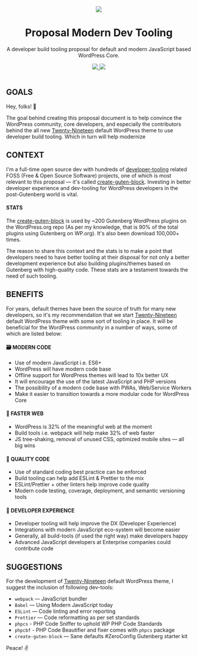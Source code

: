 <p align="center">
  <br>
    <img src="https://on.ahmda.ws/88c124/c"/>
</p>

<h1 align="center">Proposal Modern Dev Tooling</h1>

<p align="center">
  A developer build tooling proposal for default and modern JavaScript based WordPress Core.
</p>

<p align="center">
  <a title="MIT License" href="LICENSE">
    <img src="https://img.shields.io/badge/%E2%86%92-AHMAD%20AWAIS-gray.svg?colorA=2D2A56&colorB=4D2AFF&style=flat">
  </a>
  <a title="Follow on Twitter" href="https://twitter.com/MrAhmadAwais">
    <img src="https://img.shields.io/twitter/follow/MrAhmadAwais.svg?style=social&label=Follow">
  </a>
  <br>
  <br>
</p>

## GOALS

Hey, folks! 🙌

The goal behind creating this proposal document is to help convince the WordPress community, core developers, and especially the contributors behind the all new [Twenty-Nineteen](https://github.com/WordPress/twentynineteen/) default WordPress theme to use developer build tooling. Which in turn will help modernize

## CONTEXT

I'm a full-time open source dev with hundreds of [developer-tooling](https://github.com/AhmadAwais) related FOSS (Free & Open Source Software) projects, one of which is most relevant to this proposal — it's called [create-guten-block](https://github.com/ahmadawais/create-guten-block). Investing in better developer experience and dev-tooling for WordPress developers in the post-Gutenberg world is vital.

#### STATS

The [create-guten-block](https://github.com/ahmadawais/create-guten-block) is used by ~200 Gutenberg WordPress plugins on the WordPress.org repo (As per my knowledge, that is 90% of the total plugins using Gutenberg on WP.org). It's also been download 100,000+ times.

The reason to share this context and the stats is to make a point that developers need to have better tooling at their disposal for not only a better development experience but also building plugins/themes based on Gutenberg with high-quality code. These stats are a testament towards the need of such tooling.

## BENEFITS

For years, default themes have been the source of truth for many new developers, so it's my recommendation that we start [Twenty-Nineteen](https://github.com/WordPress/twentynineteen/) default WordPress theme with some sort of tooling in place. It will be beneficial for the WordPress community in a number of ways, some of which are listed below:

#### 🗃️ **MODERN CODE**

- Use of modern JavaScript i.e. ES6+
- WordPress will have modern code base
- Offline support for WordPress themes will lead to 10x better UX
- It will encourage the use of the latest JavaScript and PHP versions
- The possibility of a modern code base with PWAs, Web/Service Workers
- Make it easier to transition towards a more modular code for WordPress Core

#### 🏇 **FASTER WEB**

- WordPress is 32% of the meaningful web at the moment
- Build tools i.e. webpack will help make 32% of web faster
- JS tree-shaking, removal of unused CSS, optimized mobile sites — all big wins

#### 🌟 **QUALITY CODE**

- Use of standard coding best practice can be enforced
- Build tooling can help add ESLint & Prettier to the mix
- ESLint/Prettier + other linters help improve code quality
- Modern code testing, coverage, deployment, and semantic versioning tools

#### 🦁 **DEVELOPER EXPERIENCE**

- Developer tooling will help improve the DX (Developer Experience)
- Integrations with modern JavaScript eco-system will become easier
- Generally, all build-tools (if used the right way) make developers happy
- Advanced JavaScript developers at Enterprise companies could contribute code

## **SUGGESTIONS**

For the development of [Twenty-Nineteen](https://github.com/WordPress/twentynineteen/) default WordPress theme, I suggest the inclusion of following dev-tools:

- `webpack` —  JavaScript bundler
- `Babel` —  Using Modern JavaScript today
- `ESLint` — Code linting and error reporting
- `Prettier` — Code reformatting as per set standards
- `phpcs` - PHP Code Sniffer to uphold WP PHP Code Standards
- `phpcbf` - PHP Code Beautifier and fixer comes with `phpcs` package
- `create-guten-block` — Sane defaults #ZeroConfig Gutenberg starter kit

Peace! ✌️
